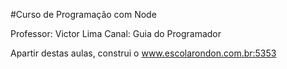 #Curso de Programação com Node

Professor: Victor Lima
Canal: Guia do Programador

Apartir destas aulas, construi o www.escolarondon.com.br:5353
